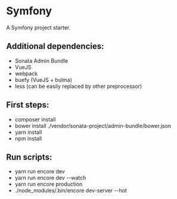 Symfony
=======

A Symfony project starter.

Additional dependencies:
------------------------

* Sonata Admin Bundle
* VueJS
* webpack
* buefy (VueJS + bulma)
* less (can be easily replaced by other preprocessor)

First steps:
------------

* composer install
* bower install ./vendor/sonata-project/admin-bundle/bower.json
* yarn install
* npm install


Run scripts:
------------

* yarn run encore dev
* yarn run encore dev --watch
* yarn run encore production
* ./node_modules/.bin/encore dev-server --hot